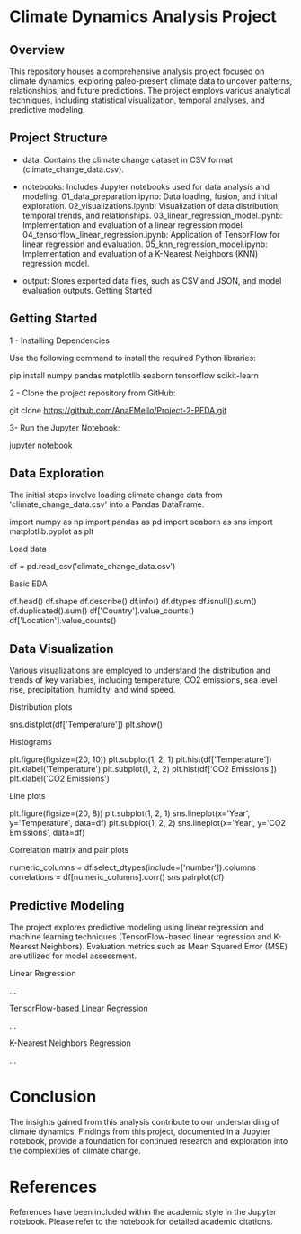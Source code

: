 # Climate Dynamics Analysis Project

## Overview
This repository houses a comprehensive analysis project focused on climate dynamics, exploring paleo-present climate data to uncover patterns, relationships, and future predictions. The project employs various analytical techniques, including statistical visualization, temporal analyses, and predictive modeling.

## Project Structure

- data: Contains the climate change dataset in CSV format 
(climate_change_data.csv).

- notebooks: Includes Jupyter notebooks used for data analysis and modeling.
01_data_preparation.ipynb: Data loading, fusion, and initial exploration.
02_visualizations.ipynb: Visualization of data distribution, temporal trends, and relationships.
03_linear_regression_model.ipynb: Implementation and evaluation of a linear regression model.
04_tensorflow_linear_regression.ipynb: Application of TensorFlow for linear regression and evaluation.
05_knn_regression_model.ipynb: Implementation and evaluation of a K-Nearest Neighbors (KNN) regression model.

- output: Stores exported data files, such as CSV and JSON, and model evaluation outputs.
Getting Started 

## Getting Started

1 - Installing Dependencies

Use the following command to install the required Python libraries:

pip install numpy pandas matplotlib seaborn tensorflow scikit-learn


2 - Clone the project repository from GitHub:

git clone https://github.com/AnaFMello/Project-2-PFDA.git

3- Run the Jupyter Notebook:

jupyter notebook


## Data Exploration

The initial steps involve loading climate change data from 'climate_change_data.csv' into a Pandas DataFrame. 

import numpy as np
import pandas as pd
import seaborn as sns
import matplotlib.pyplot as plt

Load data

df = pd.read_csv('climate_change_data.csv')

Basic EDA

df.head()
df.shape
df.describe()
df.info()
df.dtypes
df.isnull().sum()
df.duplicated().sum()
df['Country'].value_counts()
df['Location'].value_counts()


## Data Visualization

Various visualizations are employed to understand the distribution and trends of key variables, including temperature, CO2 emissions, sea level rise, precipitation, humidity, and wind speed.

Distribution plots

sns.distplot(df['Temperature'])
plt.show()

Histograms

plt.figure(figsize=(20, 10))
plt.subplot(1, 2, 1)
plt.hist(df['Temperature'])
plt.xlabel('Temperature')
plt.subplot(1, 2, 2)
plt.hist(df['CO2 Emissions'])
plt.xlabel('CO2 Emissions')

Line plots

plt.figure(figsize=(20, 8))
plt.subplot(1, 2, 1)
sns.lineplot(x='Year', y='Temperature', data=df)
plt.subplot(1, 2, 2)
sns.lineplot(x='Year', y='CO2 Emissions', data=df)

Correlation matrix and pair plots

numeric_columns = df.select_dtypes(include=['number']).columns
correlations = df[numeric_columns].corr()
sns.pairplot(df)


## Predictive Modeling

The project explores predictive modeling using linear regression and machine learning techniques (TensorFlow-based linear regression and K-Nearest Neighbors). Evaluation metrics such as Mean Squared Error (MSE) are utilized for model assessment.

Linear Regression

...

TensorFlow-based Linear Regression

...

K-Nearest Neighbors Regression

...

# Conclusion

The insights gained from this analysis contribute to our understanding of climate dynamics. Findings from this project, documented in a Jupyter notebook, provide a foundation for continued research and exploration into the complexities of climate change.

# References

References have been included within the academic style in the Jupyter notebook. Please refer to the notebook for detailed academic citations.